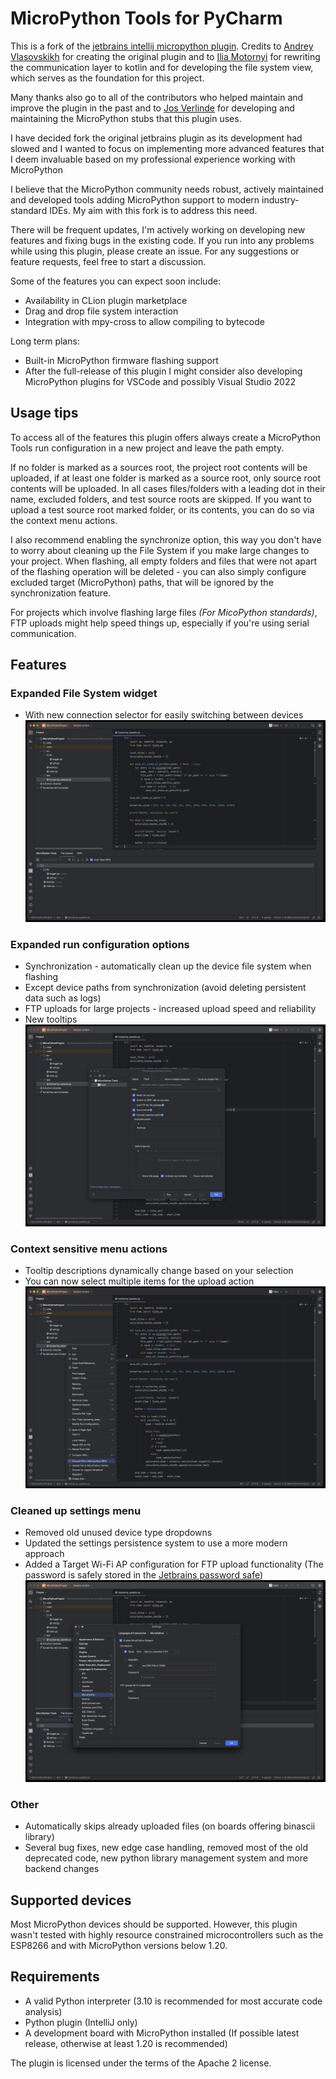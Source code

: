 # MicroPython Tools for PyCharm

This is a fork of the [jetbrains intellij micropython plugin](https://github.com/JetBrains/intellij-micropython).
Credits to [Andrey Vlasovskikh](https://github.com/vlasovskikh) for creating the original plugin and
to [Ilia Motornyi](https://github.com/elmot) for rewriting the communication layer to kotlin and for developing the file system view, which serves as the foundation for this project.

Many thanks also go to all of the contributors who helped maintain and improve the plugin in the past and to [Jos Verlinde](https://github.com/Josverl/micropython-stubs) for developing and maintaining the MicroPython stubs that this plugin uses.

I have decided fork the original jetbrains plugin as its development had slowed and I wanted to focus on implementing
more advanced features that I deem invaluable based on my professional experience working with MicroPython

I believe that the MicroPython community needs robust, actively maintained and developed tools adding MicroPython
support to modern industry-standard IDEs. My aim with this fork is to address this need.

There will be frequent updates, I'm actively working on developing new features and fixing bugs in the existing
code. If you run into any problems while using this plugin, please create an issue. For any suggestions or feature
requests, feel free to start a discussion.

Some of the features you can expect soon include:

- Availability in CLion plugin marketplace
- Drag and drop file system interaction
- Integration with mpy-cross to allow compiling to bytecode

Long term plans:

- Built-in MicroPython firmware flashing support
- After the full-release of this plugin I might consider also developing MicroPython plugins for VSCode
  and possibly Visual Studio 2022

## Usage tips

To access all of the features this plugin offers always create a MicroPython Tools run configuration in a new project
and leave the path empty.

If no folder is marked as a sources root, the project root contents will be uploaded, if at least one folder is marked
as a source root, only source root contents will be uploaded. In all cases files/folders with a leading dot in their
name, excluded folders, and test
source roots are skipped. If you want to upload a test source root marked folder, or its contents, you can do so via
the context menu actions.

I also recommend enabling the synchronize option, this way you don't have to worry about cleaning up the File System
if you make large changes to your project. When flashing, all empty folders and files that were not apart of the
flashing operation will be deleted - you can also simply configure excluded target (MicroPython) paths, that will be
ignored by the synchronization feature.

For projects which involve flashing large files *(For MicoPython standards)*, FTP uploads might help speed things up,
especially if you're using serial communication.

## Features

### Expanded File System widget

- With new connection selector for easily switching between devices
  ![File System Widget](media/file_system.png)

### Expanded run configuration options

- Synchronization - automatically clean up the device file system when flashing
- Except device paths from synchronization (avoid deleting persistent data such as logs)
- FTP uploads for large projects - increased upload speed and reliability
- New tooltips
  ![Run Configuration](media/run_configuration.png)

### Context sensitive menu actions

- Tooltip descriptions dynamically change based on your selection
- You can now select multiple items for the upload action
  ![Context Menu Actions](media/context_actions.png)

### Cleaned up settings menu

- Removed old unused device type dropdowns
- Updated the settings persistence system to use a more modern approach
- Added a Target Wi-Fi AP configuration for FTP upload functionality (The password is safely stored in
  the [Jetbrains password
  safe](https://plugins.jetbrains.com/docs/intellij/persisting-sensitive-data.html#storage))
  ![Context Menu Actions](media/settings.png)

### Other

- Automatically skips already uploaded files (on boards offering binascii library)
- Several bug fixes, new edge case handling, removed most of the old deprecated code, new python library management
  system and more backend changes

## Supported devices

Most MicroPython devices should be supported. However, this plugin wasn't tested with highly 
resource constrained microcontrollers such as the ESP8266 and with MicroPython versions below 1.20.

## Requirements

* A valid Python interpreter (3.10 is recommended for most accurate code analysis)
* Python plugin (IntelliJ only)
* A development board with MicroPython installed (If possible latest release, otherwise at least 1.20 is recommended)

The plugin is licensed under the terms of the Apache 2 license.
